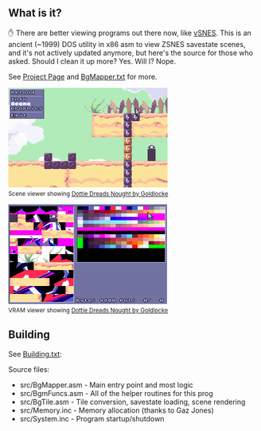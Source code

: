## What is it?

✋ There are better viewing programs out there now, like [vSNES](https://www.zophar.net/utilities/snesutil/vsnes.html). This is an ancient (~1999) DOS utility in x86 asm to view ZSNES savestate scenes, and it's not actively updated anymore, but here's the source for those who asked. Should I clean it up more? Yes. Will I? Nope.

See [Project Page](http://pikensoft.com/programs-bgmapper.html) and [BgMapper.txt](doc/BgMapper.txt) for more.

![Scene Viewer](doc/ScreenShot0.png)<br/>
<small>Scene viewer showing <a href="https://goldlocke.itch.io/dottie-dreads-nought">Dottie Dreads Nought by Goldlocke</a></small>

![VRAM Graphics Viewer](doc/ScreenShot1.png)<br/>
<small>VRAM viewer showing <a href="https://goldlocke.itch.io/dottie-dreads-nought">Dottie Dreads Nought by Goldlocke</a></small>

## Building

See [Building.txt](doc/Building.txt):

Source files:
- src/BgMapper.asm - Main entry point and most logic
- src/BgmFuncs.asm - All of the helper routines for this prog
- src/BgTile.asm - Tile conversion, savestate loading, scene rendering
- src/Memory.inc - Memory allocation (thanks to Gaz Jones)
- src/System.inc - Program startup/shutdown
